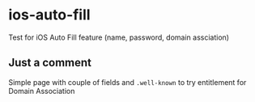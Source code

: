 # ios-auto-fill
Test for iOS Auto Fill feature (name, password, domain assciation)

## Just a comment

Simple page with couple of fields and `.well-known` to try entitlement for Domain Association
